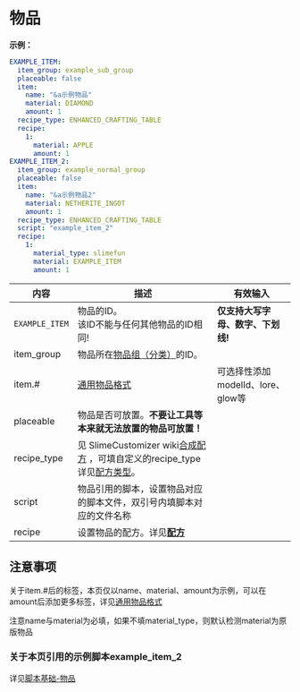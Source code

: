 # 物品

**示例：**
```yaml
EXAMPLE_ITEM:
  item_group: example_sub_group
  placeable: false
  item:
    name: "&a示例物品"
    material: DIAMOND
    amount: 1
  recipe_type: ENHANCED_CRAFTING_TABLE  
  recipe:
    1:
      material: APPLE
      amount: 1
EXAMPLE_ITEM_2:
  item_group: example_normal_group
  placeable: false
  item:
    name: "&a示例物品2"
    material: NETHERITE_INGOT
    amount: 1
  recipe_type: ENHANCED_CRAFTING_TABLE  
  script: "example_item_2"
  recipe:
    1:
      material_type: slimefun
      material: EXAMPLE_ITEM
      amount: 1
```
| 内容 | 描述 | 有效输入 |
| --- | ----------- | ----------------- |
| `EXAMPLE_ITEM` | 物品的ID。<br>该ID不能与任何其他物品的ID相同! | **仅支持大写字母、数字、下划线!** |
| item_group | 物品所在[物品组（分类）](file/groups.md)的ID。 |
| item.# | [通用物品格式](format/universal-item-format.md)| 可选择性添加modelId、lore、glow等 |
| placeable | 物品是否可放置。**不要让工具等本来就无法放置的物品可放置！** |
| recipe_type | 见 SlimeCustomizer wiki[合成配方](https://slimefun-addons-wiki.guizhanss.cn/slime-customizer/Crafting-Recipe) ，可填自定义的recipe_type详见[配方类型](file/recipe_type.md)。 |
| script | 物品引用的脚本，设置物品对应的脚本文件，双引号内填脚本对应的文件名称 |
| recipe | 设置物品的配方。详见[**配方**](../format/recipe.md) |

## 注意事项

关于item.#后的标签，本页仅以name、material、amount为示例，可以在amount后添加更多标签，详见[通用物品格式](format/universal-item-format.md)

注意name与material为必填，如果不填material_type，则默认检测material为原版物品

### 关于本页引用的示例脚本example_item_2
详见[脚本基础-物品](../scripts-basic/items.md)
